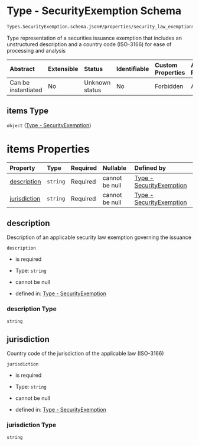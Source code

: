 # Type - SecurityExemption Schema

```txt
Types.SecurityExemption.schema.json#/properties/security_law_exemptions/items
```

Type representation of a securities issuance exemption that includes an unstructured description and a country code (ISO-3166) for ease of processing and analysis

| Abstract            | Extensible | Status         | Identifiable | Custom Properties | Additional Properties | Access Restrictions | Defined In                                                                                      |
| :------------------ | :--------- | :------------- | :----------- | :---------------- | :-------------------- | :------------------ | :---------------------------------------------------------------------------------------------- |
| Can be instantiated | No         | Unknown status | No           | Forbidden         | Allowed               | none                | [PlanSecurities.schema.json*](../out/objects/PlanSecurities.schema.json "open original schema") |

## items Type

`object` ([Type - SecurityExemption](plansecurities-properties-plansecurity---typessecurityexemptionschemajson-array-type---securityexemption.md))

# items Properties

| Property                      | Type     | Required | Nullable       | Defined by                                                                                                                              |
| :---------------------------- | :------- | :------- | :------------- | :-------------------------------------------------------------------------------------------------------------------------------------- |
| [description](#description)   | `string` | Required | cannot be null | [Type - SecurityExemption](securityexemption-properties-description.md "Types.SecurityExemption.schema.json#/properties/description")   |
| [jurisdiction](#jurisdiction) | `string` | Required | cannot be null | [Type - SecurityExemption](securityexemption-properties-jurisdiction.md "Types.SecurityExemption.schema.json#/properties/jurisdiction") |

## description

Description of an applicable security law exemption governing the issuance

`description`

*   is required

*   Type: `string`

*   cannot be null

*   defined in: [Type - SecurityExemption](securityexemption-properties-description.md "Types.SecurityExemption.schema.json#/properties/description")

### description Type

`string`

## jurisdiction

Country code of the jurisdiction of the applicable law (ISO-3166)

`jurisdiction`

*   is required

*   Type: `string`

*   cannot be null

*   defined in: [Type - SecurityExemption](securityexemption-properties-jurisdiction.md "Types.SecurityExemption.schema.json#/properties/jurisdiction")

### jurisdiction Type

`string`
